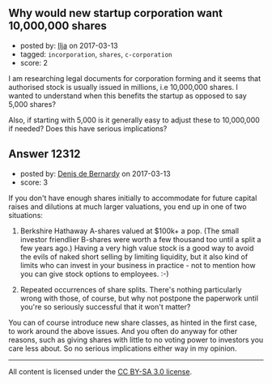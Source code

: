## Why would new startup corporation want 10,000,000 shares

- posted by: [Ilja](https://stackexchange.com/users/542952/ilja) on 2017-03-13
- tagged: `incorporation`, `shares`, `c-corporation`
- score: 2

<p>I am researching legal documents for corporation forming and it seems that authorised stock is usually issued in millions, i.e 10,000,000 shares. I wanted to understand when this benefits the startup as opposed to say 5,000 shares?</p>

<p>Also, if starting with 5,000 is it generally easy to adjust these to 10,000,000 if needed? Does this have serious implications?</p>



## Answer 12312

- posted by: [Denis de Bernardy](https://stackexchange.com/users/182468/denis-de-bernardy) on 2017-03-13
- score: 3

<p>If you don't have enough shares initially to accommodate for future capital raises and dilutions at much larger valuations, you end up in one of two situations:</p>

<ol>
<li><p>Berkshire Hathaway A-shares valued at $100k+ a pop. (The small investor friendlier B-shares were worth a few thousand too until a split a few years ago.) Having a very high value stock is a good way to avoid the evils of naked short selling by limiting liquidity, but it also kind of limits who can invest in your business in practice - not to mention how you can give stock options to employees. :-)</p></li>
<li><p>Repeated occurrences of share splits. There's nothing particularly wrong with those, of course, but why not postpone the paperwork until you're so seriously successful that it won't matter?</p></li>
</ol>

<p>You can of course introduce new share classes, as hinted in the first case, to work around the above issues. And you often do anyway for other reasons, such as giving shares with little to no voting power to investors you care less about. So no serious implications either way in my opinion.</p>




---

All content is licensed under the [CC BY-SA 3.0 license](https://creativecommons.org/licenses/by-sa/3.0/).
